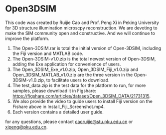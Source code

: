 # Open3DSIM
This code was created by Ruijie Cao and Prof. Peng Xi in Peking University for 3D structure illumination microscpy reconstruction.
We are devoting to make the SIM community open and constructive. 
And we will continue to improve the platform.

1. The Open-3DSIM.rar is total the initial version of Open-3DSIM, including the Fiji version and MATLAB code.
2. The Open-3DSIM-v1.0.zip is the total newest version of Open-3DSIM, adding the Exe application for convenience of users.
3. The Open_3DSIM_Exe_v1.0.zip, Open_3DSIM_Fiji_v1.0.zip and Open_3DSIM_MATLAB_v1.0.zip are the three version in the 
Open-3DSIM-v1.0.zip, to facilitate users to download.
4. The test_data.zip is the test data for the platform to run, for more samples, please download it in Figshare:
https://figshare.com/articles/dataset/Open_3DSIM_DATA/21731315.
5. We also provide the video to guide users to install Fiji version on the Fishare above in Install_Fiji_Screenshot.mp4.
6. Each version contains a detailed user guide.

for any questions, please contact caoruijie@stu.pku.edu.cn or xipeng@pku.edu.cn.
